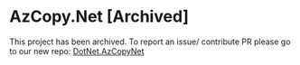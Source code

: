 # AzCopy.Net [Archived]
This project has been archived. To report an issue/ contribute PR please go to our new repo: [DotNet.AzCopyNet](https://github.com/dotnet/AzCopyNet)